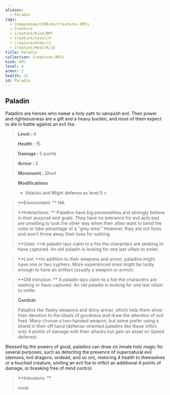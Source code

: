 ```yaml
---
aliases:
  - Paladin
tags:
  - Compendium/CSRD/en/Creatures-NPCs
  - Creature
  - Creature/Kind/NPC
  - Creature/Level/4
  - Creature/Armor/2
  - Creature/Health/15
title: Paladin
collection: Creatures-NPCs
kind: NPC
level: 4
armor: 2
health: 15
id: Paladin
---
```

## Paladin    
Paladins are heroes who swear a holy oath to vanquish evil. Their power and righteousness are a gift and a heavy burden, and most of them expect to die in battle against an evil foe.    
  
    
> **Level :** 4    
> **Health :** 15    
> **Damage :** 5 points    
> **Armor :** 2    
> **Movement :** Short    
> **Modifications**    
>- Attacks and Might defense as level 5 >  
>    
> **Environment: ** NA    
> **Interactions: ** Paladins have big personalities and strongly believe in their purpose and goals. They have no tolerance for evil acts and are unwilling to look the other way when their allies want to bend the rules or take advantage of a "grey area." However, they are not fools and won't throw away their lives for nothing.    
> **Uses: **A paladin lays claim to a foe the characters are seeking or have captured. An old paladin is looking for one last villain to smite.    
> **Loot: **In addition to their weapons and armor, paladins might have one or two cyphers. More experienced ones might be lucky enough to have an artifact (usually a weapon or armor).    
> **GM Intrusion: ** A paladin lays claim to a foe the characters are seeking or have captured. An old paladin is looking for one last villain to smite.    
  
> **Combat:**   
> Paladins like flashy weapons and shiny armor, which help them show their devotion to the ideals of goodness and draw the attention of evil foes. Many choose a two-handed weapon, but some prefer using a shield in their off hand (defense-oriented paladins like these inflict only 4 points of damage with their attacks but gain an asset on Speed defense).   
Blessed by the powers of good, paladins can draw on innate holy magic for several purposes, such as detecting the presence of supernatural evil (demons, evil dragons, undead, and so on), restoring 4 health to themselves or a touched creature, smiting an evil foe to inflict an additional 4 points of damage, or breaking free of mind control.    
    
  
> **Intrusions: **   
> none    
